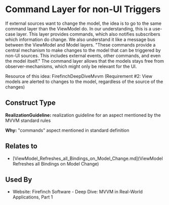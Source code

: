 # Command Layer for non-UI Triggers

If external sources want to change the model, the idea is to go to the same command layer than the ViewModel do. In our understanding, this is a use-case layer. This layer provides commands, which also notifies subscribers which information do change. We also understand it like a message bus between the ViewModel and Model layers.
"These commands provide a central mechanism to make changes to the model that can be triggered by non-UI sources.  This includes external events, other commands, and even the model itself."
The command layer allows that the models stays free from observer-mechanisms, which might only be relevant for the UI.

Resource of this idea: FirefinchDeepDiveMvvm (Requirement #2: View models are alerted to changes to the model, regardless of the source of the changes)


## Construct Type

**RealizationGuideline:** realization guideline for an aspect mentioned by the MVVM standard rules

**Why:** "commands" aspect mentioned in standard definition



## Relates to

* [ViewModel_Refreshes_all_Bindings_on_Model_Change.md](ViewModel Refreshes all Bindings on Model Change)

## Used By
* Website: Firefinch Software - Deep Dive: MVVM in Real-World Applications, Part 1

